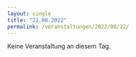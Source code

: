 ```yaml
---
layout: single
title: "22.08.2022"
permalink: /veranstaltungen/2022/08/22/
---
```


Keine Veranstaltung an diesem Tag.
